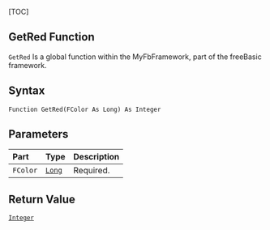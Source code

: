 [TOC]
## GetRed Function

`GetRed` Is a global function within the MyFbFramework, part of the freeBasic framework.
## Syntax

```freeBasic
Function GetRed(FColor As Long) As Integer
```

## Parameters

|Part|Type|Description|
| :------------ | :------------ | :------------ |
|`FColor`|[`Long`]("https://www.freebasic.net/wiki/KeyPgLong")|Required.|

## Return Value
[`Integer`]("https://www.freebasic.net/wiki/KeyPgInteger")

